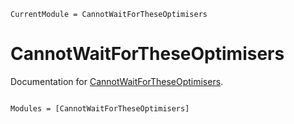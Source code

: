 ```@meta
CurrentModule = CannotWaitForTheseOptimisers
```

# CannotWaitForTheseOptimisers

Documentation for [CannotWaitForTheseOptimisers](https://github.com/MurrellGroup/CannotWaitForTheseOptimisers.jl).

```@index
```

```@autodocs
Modules = [CannotWaitForTheseOptimisers]
```
